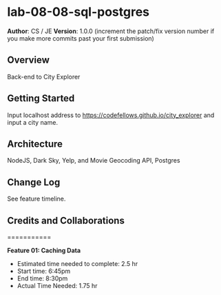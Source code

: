 # lab-08-08-sql-postgres

**Author**: CS / JE 
**Version**: 1.0.0 (increment the patch/fix version number if you make more commits past your first submission)

## Overview
Back-end to City Explorer

## Getting Started
Input localhost address to https://codefellows.github.io/city_explorer and input a city name.

## Architecture
NodeJS, Dark Sky, Yelp, and Movie Geocoding API, Postgres

## Change Log
See feature timeline.

## Credits and Collaborations

===========

<b>Feature 01: Caching Data</b>
- Estimated time needed to complete: 2.5 hr
- Start time: 6:45pm
- End time: 8:30pm
- Actual Time Needed: 1.75 hr